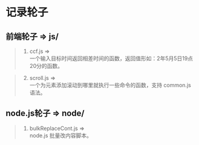 # 记录轮子

## 前端轮子 => js/
> 1. ccf.js =>  
> 一个输入目标时间返回相差时间的函数，返回值形如：2年5月5日19点20分的函数。

> 2. scroll.js =>  
> 一个为元素添加滚动到哪里就执行一些命令的函数，支持 common.js 语法。

## node.js轮子 => node/
> 1. bulkReplaceCont.js =>  
> node.js 批量改内容脚本。